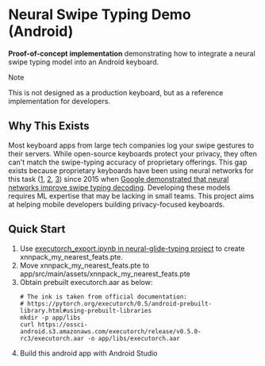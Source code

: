 # Neural Swipe Typing Demo (Android)

**Proof-of-concept implementation** demonstrating how to integrate a neural swipe typing model into an Android keyboard. 

> [!Note]
> This is not designed as a production keyboard, but as a reference implementation for developers.


## Why This Exists
Most keyboard apps from large tech companies log your swipe gestures to their servers. While open-source keyboards protect your privacy, they often can't match the swipe-typing accuracy of proprietary offerings. This gap exists because proprietary keyboards have been using neural networks for this task ([1](https://research.google/blog/the-machine-intelligence-behind-gboard/), [2](https://www.grammarly.com/blog/engineering/deep-learning-swipe-typing/), [3](https://yandex.ru/company/news/02-06-23)) since 2015  when [Google demonstrated that neural networks improve swipe typing decoding](https://ieeexplore.ieee.org/document/7178336). Developing these models requires ML expertise that may be lacking in small teams. This project aims at helping mobile developers building privacy-focused keyboards.


## Quick Start
1. Use [executorch_export.ipynb in neural-glide-typing project](https://github.com/proshian/neural-swipe-typing/blob/executorch-investigation/src/executorch_export.ipynb) to create xnnpack_my_nearest_feats.pte.
2. Move xnnpack_my_nearest_feats.pte to app/src/main/assets/xnnpack_my_nearest_feats.pte
3. Obtain prebuilt executorch.aar as below:
    ```shell
    # The ink is taken from official documentation: 
    # https://pytorch.org/executorch/0.5/android-prebuilt-library.html#using-prebuilt-libraries
    mkdir -p app/libs
    curl https://ossci-android.s3.amazonaws.com/executorch/release/v0.5.0-rc3/executorch.aar -o app/libs/executorch.aar
    ```
4. Build this android app with Android Studio

